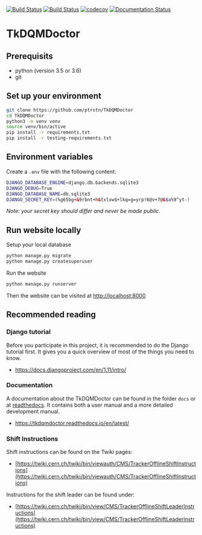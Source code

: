 [![Build Status](https://travis-ci.com/ptrstn/TkDQMDoctor.svg?branch=master)](https://travis-ci.com/ptrstn/TkDQMDoctor)
[![Build Status](https://travis-ci.com/ptrstn/TkDQMDoctor.svg?branch=develop)](https://travis-ci.com/ptrstn/TkDQMDoctor)
[![codecov](https://codecov.io/gh/ptrstn/TkDQMDoctor/branch/master/graph/badge.svg)](https://codecov.io/gh/ptrstn/TkDQMDoctor)
[![Documentation Status](https://readthedocs.org/projects/tkdqmdoctor/badge/?version=latest)](https://tkdqmdoctor.readthedocs.io/en/latest/?badge=latest)

# TkDQMDoctor

## Prerequisits

- python (version 3.5 or 3.6)
- git 

## Set up your environment

```bash
git clone https://github.com/ptrstn/TkDQMDoctor
cd TkDQMDoctor    
python3 -m venv venv
source venv/bin/active
pip install -r requirements.txt
pip install -r testing-requirements.txt
```

## Environment variables
Create a ```.env``` file with the following content:

```bash
DJANGO_DATABASE_ENGINE=django.db.backends.sqlite3
DJANGO_DEBUG=True
DJANGO_DATABASE_NAME=db.sqlite3
DJANGO_SECRET_KEY=(%g65bg+&9rbnt+h&txlxw$+lkq=g=yrp!6@v+7@&$a%9^yt-!
```

*Note: your secret key should differ and never be made public.*

## Run website locally

Setup your local database

```bash
python manage.py migrate
python manage.py createsuperuser
```

Run the website

```bash
python manage.py runserver
```

Then the website can be visited at [http://localhost:8000](http://localhost:8000)

## Recommended reading

### Django tutorial

Before you participate in this project, it is recommended to do the Django tutorial first. 
It gives you a quick overview of most of the things you need to know.

- https://docs.djangoproject.com/en/1.11/intro/

### Documentation

A documentation about the TkDQMDoctor can be found in the folder ```docs``` or at [readthedocs](https://tkdqmdoctor.readthedocs.io/en/latest/). It contains both a user manual and a more detailed development manual.

- https://tkdqmdoctor.readthedocs.io/en/latest/

### Shift Instructions

Shift instructions can be found on the Twiki pages:

- [https://twiki.cern.ch/twiki/bin/viewauth/CMS/TrackerOfflineShiftInstructions](https://twiki.cern.ch/twiki/bin/viewauth/CMS/TrackerOfflineShiftInstructions)

Instructions for the shift leader can be found under:

- [https://twiki.cern.ch/twiki/bin/view/CMS/TrackerOfflineShiftLeaderInstructions](https://twiki.cern.ch/twiki/bin/view/CMS/TrackerOfflineShiftLeaderInstructions)